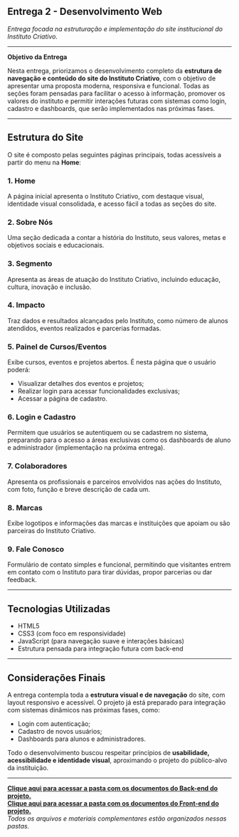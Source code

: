 ## Entrega 2 - Desenvolvimento Web 
*Entrega focada na estruturação e implementação do site institucional do Instituto Criativo.*

---

**Objetivo da Entrega**

Nesta entrega, priorizamos o desenvolvimento completo da **estrutura de navegação e conteúdo do site do Instituto Criativo**, com o objetivo de apresentar uma proposta moderna, responsiva e funcional. Todas as seções foram pensadas para facilitar o acesso à informação, promover os valores do instituto e permitir interações futuras com sistemas como login, cadastro e dashboards, que serão implementados nas próximas fases.

---

## Estrutura do Site

O site é composto pelas seguintes páginas principais, todas acessíveis a partir do menu na **Home**:

### 1. **Home**
A página inicial apresenta o Instituto Criativo, com destaque visual, identidade visual consolidada, e acesso fácil a todas as seções do site.

### 2. **Sobre Nós**
Uma seção dedicada a contar a história do Instituto, seus valores, metas e objetivos sociais e educacionais.

### 3. **Segmento**
Apresenta as áreas de atuação do Instituto Criativo, incluindo educação, cultura, inovação e inclusão.

### 4. **Impacto**
Traz dados e resultados alcançados pelo Instituto, como número de alunos atendidos, eventos realizados e parcerias formadas.

### 5. **Painel de Cursos/Eventos**
Exibe cursos, eventos e projetos abertos. É nesta página que o usuário poderá:
- Visualizar detalhes dos eventos e projetos;
- Realizar login para acessar funcionalidades exclusivas;
- Acessar a página de cadastro.

### 6. **Login e Cadastro**
Permitem que usuários se autentiquem ou se cadastrem no sistema, preparando para o acesso a áreas exclusivas como os dashboards de aluno e administrador (implementação na próxima entrega).

### 7. **Colaboradores**
Apresenta os profissionais e parceiros envolvidos nas ações do Instituto, com foto, função e breve descrição de cada um.

### 8. **Marcas**
Exibe logotipos e informações das marcas e instituições que apoiam ou são parceiras do Instituto Criativo.

### 9. **Fale Conosco**
Formulário de contato simples e funcional, permitindo que visitantes entrem em contato com o Instituto para tirar dúvidas, propor parcerias ou dar feedback.

---

## Tecnologias Utilizadas

- HTML5
- CSS3 (com foco em responsividade)
- JavaScript (para navegação suave e interações básicas)
- Estrutura pensada para integração futura com back-end

---

## Considerações Finais

A entrega contempla toda a **estrutura visual e de navegação** do site, com layout responsivo e acessível. O projeto já está preparado para integração com sistemas dinâmicos nas próximas fases, como:
- Login com autenticação;
- Cadastro de novos usuários;
- Dashboards para alunos e administradores.

Todo o desenvolvimento buscou respeitar princípios de **usabilidade, acessibilidade e identidade visual**, aproximando o projeto do público-alvo da instituição.

---

**[Clique aqui para acessar a pasta com os documentos do Back-end do projeto.](https://github.com/2025-1-NADS2/Projeto6/tree/main/src/Back-End/Entrega%202/Desenvolvimento%20Web)**  
**[Clique aqui para acessar a pasta com os documentos do Front-end do projeto.]((https://github.com/2025-1-NADS2/Projeto6/tree/main/src/Front-End/Entrega%202/Desenvolvimento%20Web))**  
*Todos os arquivos e materiais complementares estão organizados nessas pastas.*
